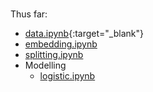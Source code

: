 <br>

Thus far:

* [data.ipynb](https://colab.research.google.com/github/exhypotheses/risk/blob/develop/notebooks/data.ipynb){:target="_blank"}
* [embedding.ipynb](https://colab.research.google.com/github/exhypotheses/risk/blob/develop/notebooks/embedding.ipynb)
* [splitting.ipynb](https://colab.research.google.com/github/exhypotheses/risk/blob/develop/notebooks/splitting.ipynb)
* Modelling
  * [logistic.ipynb](https://colab.research.google.com/github/exhypotheses/risk/blob/develop/notebooks/logistic.ipynb)

<br>
<br>
<br>
<br>
